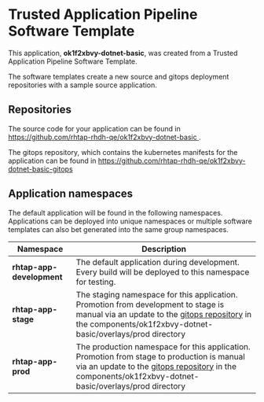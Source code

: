 # Trusted Application Pipeline Software Template

This application, **ok1f2xbvy-dotnet-basic**, was created from a Trusted Application Pipeline Software Template.

The software templates create a new source and gitops deployment repositories with a sample source application. 

## Repositories

The source code for your application can be found in [https://github.com/rhtap-rhdh-qe/ok1f2xbvy-dotnet-basic ](https://github.com/rhtap-rhdh-qe/ok1f2xbvy-dotnet-basic ).
 
The gitops repository, which contains the kubernetes manifests for the application can be found in 
[https://github.com/rhtap-rhdh-qe/ok1f2xbvy-dotnet-basic-gitops ](https://github.com/rhtap-rhdh-qe/ok1f2xbvy-dotnet-basic-gitops ) 

## Application namespaces 

The default application will be found in the following namespaces. Applications can be deployed into unique namespaces or multiple software templates can also bet generated into the same group namespaces.  

|  Namespace   |  Description   |  
| -------- | -------- |   
| **rhtap-app-development** | The default application during development. Every build will be deployed to this namespace for testing. | 
| **rhtap-app-stage** | The staging namespace for this application. Promotion from development to stage is manual via an update to the [gitops repository](https://github.com/rhtap-rhdh-qe/ok1f2xbvy-dotnet-basic-gitops ) in the components/ok1f2xbvy-dotnet-basic/overlays/prod directory |  
| **rhtap-app-prod** | The production namespace for this application. Promotion from stage to production is manual via an update to the [gitops repository](https://github.com/rhtap-rhdh-qe/ok1f2xbvy-dotnet-basic-gitops ) in the components/ok1f2xbvy-dotnet-basic/overlays/prod directory | 